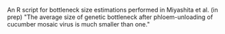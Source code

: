 An R script for bottleneck size estimations performed in Miyashita et al. (in prep) "The average size of genetic bottleneck after phloem-unloading of cucumber mosaic virus is much smaller than one."
